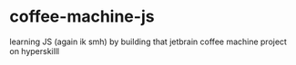 # coffee-machine-js
learning JS (again ik smh) by building that jetbrain coffee machine project on hyperskilll
